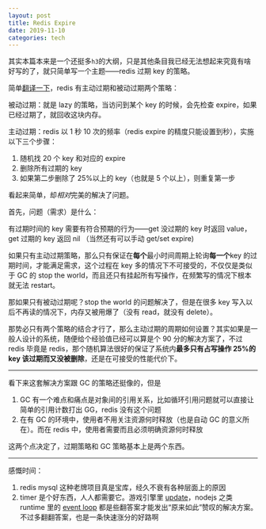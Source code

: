 ```yaml
---
layout: post
title: Redis Expire
date: 2019-11-10
categories: tech
---
```


其实本篇本来是一个还挺多`h3`的大纲，只是其他条目我已经无法想起来究竟有啥好写的了，就只简单写一个主题——redis 过期 key 的策略。

简单[翻译一下](https://redis.io/commands/expire#how-redis-expires-keys)，redis 有主动过期和被动过期两个策略：

被动过期：就是 lazy 的策略，当访问到某个 key 的时候，会先检查 expire，如果已经过期了，就回收这块内存。

主动过期：redis 以 1 秒 10 次的频率（redis expire 的精度只能设置到秒），实施以下三个步骤：

1. 随机找 20 个 key 和对应的 expire
1. 删除所有过期的 key
1. 如果第二步删除了 25%以上的 key（也就是 5 个以上），则重复第一步

看起来简单，却*相对*完美的解决了问题。

首先，问题（需求）是什么：

有过期时间的 key 需要有符合预期的行为——get 没过期的 key 时返回 value，get 过期的 key 返回 nil （当然还有可以手动 get/set expire)

如果只有主动过期策略，那么只有保证在**每个**最小时间周期上轮询**每一个**key 的过期时间，才能满足需求，这个过程在 key 多的情况下不可接受的，不仅仅是类似于 GC 的 stop the world，而且还只有挂起所有写操作，在频繁写的情况下根本就无法 restart。

那如果只有被动过期呢？stop the world 的问题解决了，但是在很多 key 写入以后不再读的情况下，内存又被用爆了（没有 read，就没有 delete）。

那势必只有两个策略的结合才行了，那么主动过期的周期如何设置？其实如果是一般人设计的系统，随便给个经验值已经可以算是个 90 分的解决方案了，不过 redis 毕竟是 redis，那个随机算法很好的保证了系统内**最多只有占写操作 25%的 key 该过期而又没被删除**，还是在可接受的性能代价下。

---

看下来这套解决方案跟 GC 的策略还挺像的，但是

1. GC 有一个难点和痛点是对象间的引用关系，比如循环引用问题就可以直接让简单的引用计数打出 GG，redis 没有这个问题
1. 在有 GC 的环境中，使用者不用关注资源何时释放（也是自动 GC 的意义所在）。而在 redis 中，使用者需要而且必须明确资源何时释放

这两个点决定了，过期策略和 GC 策略基本上是两个东西。

---

感慨时间：

1. redis mysql 这种老牌项目真是宝库，经久不衰有各种层面上的原因
1. timer 是个好东西，人人都需要它。游戏引擎里 [update](https://gameprogrammingpatterns.com/game-loop.html)，nodejs 之类 runtime 里的 [event loop](https://nodejs.org/de/docs/guides/event-loop-timers-and-nexttick/) 都是些翻答案才能发出“原来如此”赞叹的解决方案。不过多翻翻答案，也是一条快速涨分的好路啊
